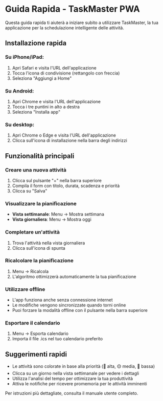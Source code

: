 # Guida Rapida - TaskMaster PWA

Questa guida rapida ti aiuterà a iniziare subito a utilizzare TaskMaster, la tua applicazione per la schedulazione intelligente delle attività.

## Installazione rapida

### Su iPhone/iPad:
1. Apri Safari e visita l'URL dell'applicazione
2. Tocca l'icona di condivisione (rettangolo con freccia)
3. Seleziona "Aggiungi a Home"

### Su Android:
1. Apri Chrome e visita l'URL dell'applicazione
2. Tocca i tre puntini in alto a destra
3. Seleziona "Installa app"

### Su desktop:
1. Apri Chrome o Edge e visita l'URL dell'applicazione
2. Clicca sull'icona di installazione nella barra degli indirizzi

## Funzionalità principali

### Creare una nuova attività
1. Clicca sul pulsante "+" nella barra superiore
2. Compila il form con titolo, durata, scadenza e priorità
3. Clicca su "Salva"

### Visualizzare la pianificazione
- **Vista settimanale**: Menu → Mostra settimana
- **Vista giornaliera**: Menu → Mostra oggi

### Completare un'attività
1. Trova l'attività nella vista giornaliera
2. Clicca sull'icona di spunta

### Ricalcolare la pianificazione
1. Menu → Ricalcola
2. L'algoritmo ottimizzerà automaticamente la tua pianificazione

### Utilizzare offline
- L'app funziona anche senza connessione internet
- Le modifiche vengono sincronizzate quando torni online
- Puoi forzare la modalità offline con il pulsante nella barra superiore

### Esportare il calendario
1. Menu → Esporta calendario
2. Importa il file .ics nel tuo calendario preferito

## Suggerimenti rapidi

- Le attività sono colorate in base alla priorità (🔴 alta, 🟡 media, 🔵 bassa)
- Clicca su un giorno nella vista settimanale per vedere i dettagli
- Utilizza l'analisi del tempo per ottimizzare la tua produttività
- Attiva le notifiche per ricevere promemoria per le attività imminenti

Per istruzioni più dettagliate, consulta il manuale utente completo.
